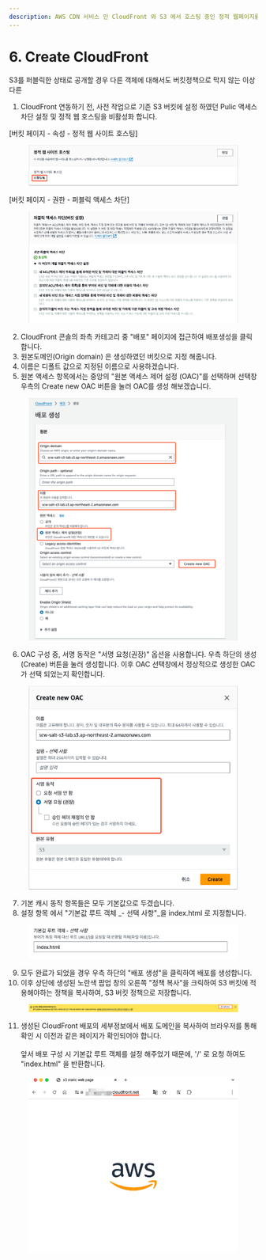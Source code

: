 ```yaml
---
description: AWS CDN 서비스 인 CloudFront 와 S3 에서 호스팅 중인 정적 웹페이지를 연동하여 사용해보도록 하겠습니다.
---
```


# 6. Create CloudFront

S3를 퍼블릭한 상태로 공개할 경우 다른 객체에 대해서도 버킷정책으로 막지 않는 이상 다른&#x20;

1. CloudFront 연동하기 전, 사전 작업으로 기존 S3 버킷에 설정 하였던 Pulic 액세스 차단 설정 및 정적 웹 호스팅을 비활성화 합니다.

\[버킷 페이지 - 속성 - 정적 웹 사이트 호스팅]

<figure><img src="../.gitbook/assets/image (1).png" alt=""><figcaption></figcaption></figure>

\[버킷 페이지 - 권한 - 퍼블릭 액세스 차단]

<figure><img src="../.gitbook/assets/image (3).png" alt=""><figcaption></figcaption></figure>

2. CloudFront 콘솔의 좌측 카테고리 중 "배포" 페이지에 접근하여 배포생성을 클릭합니다.
3. 원본도메인(Origin domain) 은 생성하였던 버킷으로 지정 해줍니다.
4. 이름은 디폴트 값으로 지정된 이름으로 사용하겠습니다.
5. 원본 액세스 항목에서는 중앙의 "원본 액세스 제어 설정  (OAC)"를 선택하며 선택창 우측의 Create new OAC 버튼을 눌러 OAC를 생성 해보겠습니다.

<figure><img src="../.gitbook/assets/image (5).png" alt=""><figcaption></figcaption></figure>

6. OAC 구성 중, 서명 동작은 "서명 요청(권장)" 옵션을 사용합니다. 우측 하단의 생성(Create) 버튼을 눌러 생성합니다. 이후 OAC 선택창에서 정상적으로 생성한 OAC 가 선택 되었는지 확인합니다.&#x20;

<figure><img src="../.gitbook/assets/image (6).png" alt=""><figcaption></figcaption></figure>



7. 기본 캐시 동작 항목들은 모두 기본값으로 두겠습니다.
8. 설정 항목 에서 "기본값 루트 객체 _- 선택 사항"_을 index.html 로 지정합니다.

<figure><img src="../.gitbook/assets/image (8).png" alt=""><figcaption></figcaption></figure>

9. 모두 완료가 되었을 경우 우측 하단의 "배포 생성"을 클릭하여 배포를 생성합니다.
10. 이후 상단에 생성된 노란색 팝업 창의 오른쪽 "정책 복사"을 크릭하여 S3 버킷에 적용해야하는 정책을 복사하여, S3 버킷 정책으로 저장합니다.

<figure><img src="../.gitbook/assets/image (9).png" alt=""><figcaption></figcaption></figure>

11. 생성된 CloudFront 배포의 세부정보에서 배포 도메인을 복사하여 브라우저를 통해 확인 시 이전과 같은 페이지가 확인되어야 합니다.\
    \
    앞서 배포 구성 시 기본값 루트 객체를 설정 해주었기 때문에, '/' 로 요청 하여도 "index.html" 을 반환합니다.

<figure><img src="../.gitbook/assets/image (12).png" alt=""><figcaption></figcaption></figure>
